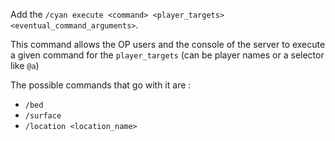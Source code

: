 Add the `/cyan execute <command> <player_targets> <eventual_command_arguments>`.

This command allows the OP users and the console of the server to execute a given command for the `player_targets` (can
be player names or a selector like `@a`)

The possible commands that go with it are :

- `/bed`
- `/surface`
- `/location <location_name>`
